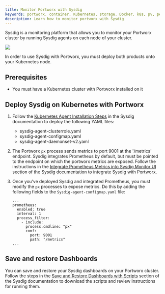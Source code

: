 ```yaml
---
title: Monitor Portworx with Sysdig
keywords: portworx, container, Kubernetes, storage, Docker, k8s, pv, persistent disk, monitoring, prometheus, alertmanager, servicemonitor, grafana, lighthouse, px-central, px-kvdb, sysdig
description: Learn how to monitor portworx with Sysdig
---
```


Sysdig is a monitoring platform that allows you to monitor your Portworx cluster by running Sysdig agents on each node of your cluster.

![](/img/sysdigIntegration.png)

In order to use Sysdig with Portworx, you must deploy both products onto your Kubernetes node.

## Prerequisites

* You must have a Kubernetes cluster with Portworx installed on it

## Deploy Sysdig on Kubernetes with Portworx

1. Follow the [Kubernetes Agent Installation Steps](https://sysdigdocs.atlassian.net/wiki/spaces/Platform/pages/256475253/Kubernetes+Installation+Steps) in the Sysdig documentation to deploy the following YAML files:

    * sysdig-agent-clusterrole.yaml
    * sysdig-agent-configmap.yaml
    * sysdig-agent-daemonset-v2.yaml

2. The Portworx `px` process sends metrics to port 9001 at the '/metrics' endpoint. Sysdig integrates Prometheus by default, but must be pointed to the endpoint on which the portworx metrics are exposed. Follow the instructions in the [Integrate Prometheus Metrics into Sysdig Monitor UI](https://sysdigdocs.atlassian.net/wiki/spaces/Monitor/pages/204603650/Integrate+Prometheus+Metrics+into+Sysdig+Monitor+UI) section of the Sysdig documentation to integrate Sysdig with Portworx.

3. Once you've deployed Sysdig and integrated Prometheus, you must modify the `px` processes to expose metrics. Do this by adding the following fields to the `Sysdig-agent-configmap.yaml` file:

      ```text
      ...
      prometheus:
        enabled: true
        interval: 1
        process_filter:  
          - include:
            process.cmdline: "px"
            conf:
              port: 9001
              path: "/metrics"
      ...
      ```

## Save and restore Dashboards

You can save and restore your Sysdig dashboards on your Portworx cluster. Follow the steps in the [Save and Restore Dashboards with Scripts](https://sysdigdocs.atlassian.net/wiki/spaces/Monitor/pages/205488166/Dashboards#Dashboards-SaveandRestoreDashboardswithScripts) section of the Sysdig documentation to download the scripts and review instructions for running them.
